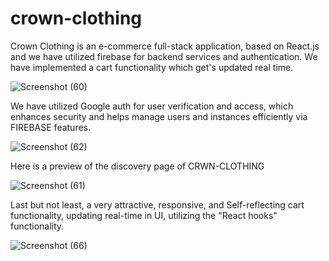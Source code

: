 # crown-clothing
Crown Clothing is an e-commerce full-stack application, based on React.js and we have utilized firebase for backend services and authentication.  We have implemented a cart functionality which get's updated real time. 

![Screenshot (60)](https://github.com/Aditya-Mandothia/CODE-HELP/assets/81997131/ed40f177-381c-42f7-8eb4-8b48032a35ca)

We have utilized Google auth for user verification and access, which enhances security and helps manage users and instances efficiently via FIREBASE features.

![Screenshot (62)](https://github.com/Aditya-Mandothia/CODE-HELP/assets/81997131/17e4e41c-b5c9-46b2-b3dc-a7590824048f)

Here is a preview of the discovery page of CRWN-CLOTHING

![Screenshot (61)](https://github.com/Aditya-Mandothia/CODE-HELP/assets/81997131/50c467a8-6d6a-4e31-a106-31033eb8a7c1)

Last but not least, a very attractive, responsive, and Self-reflecting cart functionality, updating real-time in UI, utilizing the "React hooks" functionality.

![Screenshot (66)](https://github.com/Aditya-Mandothia/CODE-HELP/assets/81997131/0429d339-a0d3-4fc0-83fd-ce620f4ce65e)

